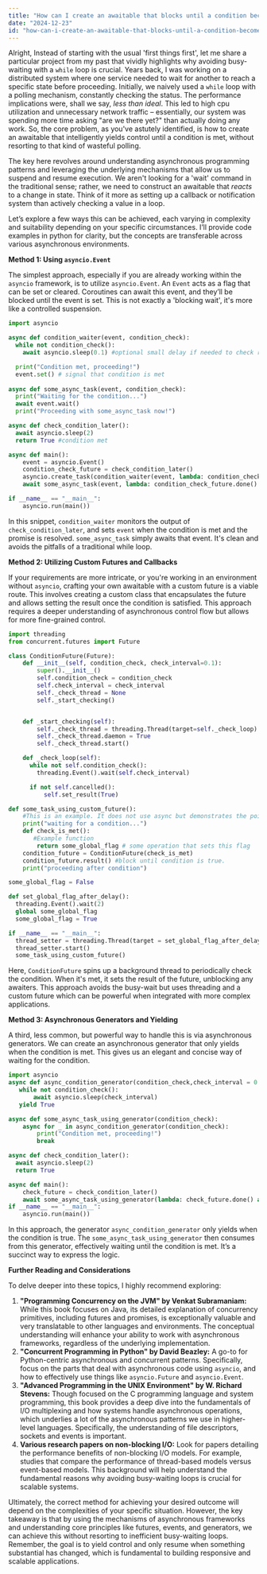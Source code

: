 ```yaml
---
title: "How can I create an awaitable that blocks until a condition becomes true, without a `while` loop?"
date: "2024-12-23"
id: "how-can-i-create-an-awaitable-that-blocks-until-a-condition-becomes-true-without-a-while-loop"
---
```


Alright,  Instead of starting with the usual 'first things first', let me share a particular project from my past that vividly highlights why avoiding busy-waiting with a `while` loop is crucial. Years back, I was working on a distributed system where one service needed to wait for another to reach a specific state before proceeding. Initially, we naively used a `while` loop with a polling mechanism, constantly checking the status. The performance implications were, shall we say, *less than ideal*. This led to high cpu utilization and unnecessary network traffic – essentially, our system was spending more time asking "are we there yet?" than actually doing any work. So, the core problem, as you've astutely identified, is how to create an awaitable that intelligently yields control until a condition is met, without resorting to that kind of wasteful polling.

The key here revolves around understanding asynchronous programming patterns and leveraging the underlying mechanisms that allow us to suspend and resume execution. We aren't looking for a 'wait' command in the traditional sense; rather, we need to construct an awaitable that *reacts* to a change in state. Think of it more as setting up a callback or notification system than actively checking a value in a loop.

Let’s explore a few ways this can be achieved, each varying in complexity and suitability depending on your specific circumstances. I’ll provide code examples in python for clarity, but the concepts are transferable across various asynchronous environments.

**Method 1: Using `asyncio.Event`**

The simplest approach, especially if you are already working within the `asyncio` framework, is to utilize `asyncio.Event`. An `Event` acts as a flag that can be set or cleared. Coroutines can await this event, and they’ll be blocked until the event is set. This is not exactly a 'blocking wait', it's more like a controlled suspension.

```python
import asyncio

async def condition_waiter(event, condition_check):
  while not condition_check():
    await asyncio.sleep(0.1) #optional small delay if needed to check regularly

  print("Condition met, proceeding!")
  event.set() # signal that condition is met
  
async def some_async_task(event, condition_check):
  print("Waiting for the condition...")
  await event.wait()
  print("Proceeding with some_async_task now!")

async def check_condition_later():
  await asyncio.sleep(2)
  return True #condition met

async def main():
    event = asyncio.Event()
    condition_check_future = check_condition_later()
    asyncio.create_task(condition_waiter(event, lambda: condition_check_future.done() and condition_check_future.result()))
    await some_async_task(event, lambda: condition_check_future.done() and condition_check_future.result())

if __name__ == "__main__":
    asyncio.run(main())
```

In this snippet, `condition_waiter` monitors the output of `check_condition_later`, and sets `event` when the condition is met and the promise is resolved. `some_async_task` simply awaits that event. It's clean and avoids the pitfalls of a traditional while loop.

**Method 2: Utilizing Custom Futures and Callbacks**

If your requirements are more intricate, or you're working in an environment without `asyncio`, crafting your own awaitable with a custom future is a viable route. This involves creating a custom class that encapsulates the future and allows setting the result once the condition is satisfied. This approach requires a deeper understanding of asynchronous control flow but allows for more fine-grained control.

```python
import threading
from concurrent.futures import Future

class ConditionFuture(Future):
    def __init__(self, condition_check, check_interval=0.1):
        super().__init__()
        self.condition_check = condition_check
        self.check_interval = check_interval
        self._check_thread = None
        self._start_checking()


    def _start_checking(self):
        self._check_thread = threading.Thread(target=self._check_loop)
        self._check_thread.daemon = True
        self._check_thread.start()

    def _check_loop(self):
      while not self.condition_check():
        threading.Event().wait(self.check_interval)

      if not self.cancelled():
          self.set_result(True)

def some_task_using_custom_future():
    #This is an example. It does not use async but demonstrates the point of a callback
    print("waiting for a condition...")
    def check_is_met():
       #Example function
        return some_global_flag # some operation that sets this flag
    condition_future = ConditionFuture(check_is_met)
    condition_future.result() #block until condition is true.
    print("proceeding after condition")

some_global_flag = False

def set_global_flag_after_delay():
  threading.Event().wait(2)
  global some_global_flag
  some_global_flag = True

if __name__ == "__main__":
  thread_setter = threading.Thread(target = set_global_flag_after_delay)
  thread_setter.start()
  some_task_using_custom_future()


```

Here, `ConditionFuture` spins up a background thread to periodically check the condition. When it's met, it sets the result of the future, unblocking any awaiters. This approach avoids the busy-wait but uses threading and a custom future which can be powerful when integrated with more complex applications.

**Method 3: Asynchronous Generators and Yielding**

A third, less common, but powerful way to handle this is via asynchronous generators. We can create an asynchronous generator that only yields when the condition is met. This gives us an elegant and concise way of waiting for the condition.

```python
import asyncio
async def async_condition_generator(condition_check,check_interval = 0.1):
   while not condition_check():
       await asyncio.sleep(check_interval)
   yield True

async def some_async_task_using_generator(condition_check):
    async for _ in async_condition_generator(condition_check):
        print("Condition met, proceeding!")
        break

async def check_condition_later():
  await asyncio.sleep(2)
  return True

async def main():
    check_future = check_condition_later()
    await some_async_task_using_generator(lambda: check_future.done() and check_future.result())
if __name__ == "__main__":
    asyncio.run(main())
```

In this approach, the generator `async_condition_generator` only yields when the condition is true. The `some_async_task_using_generator` then consumes from this generator, effectively waiting until the condition is met. It’s a succinct way to express the logic.

**Further Reading and Considerations**

To delve deeper into these topics, I highly recommend exploring:

1.  **"Programming Concurrency on the JVM" by Venkat Subramaniam:** While this book focuses on Java, its detailed explanation of concurrency primitives, including futures and promises, is exceptionally valuable and very translatable to other languages and environments. The conceptual understanding will enhance your ability to work with asynchronous frameworks, regardless of the underlying implementation.
2.  **"Concurrent Programming in Python" by David Beazley:** A go-to for Python-centric asynchronous and concurrent patterns. Specifically, focus on the parts that deal with asynchronous code using `asyncio`, and how to effectively use things like `asyncio.Future` and `asyncio.Event`.
3.  **"Advanced Programming in the UNIX Environment" by W. Richard Stevens:** Though focused on the C programming language and system programming, this book provides a deep dive into the fundamentals of I/O multiplexing and how systems handle asynchronous operations, which underlies a lot of the asynchronous patterns we use in higher-level languages. Specifically, the understanding of file descriptors, sockets and events is important.
4.  **Various research papers on non-blocking I/O:** Look for papers detailing the performance benefits of non-blocking I/O models. For example, studies that compare the performance of thread-based models versus event-based models. This background will help understand the fundamental reasons why avoiding busy-waiting loops is crucial for scalable systems.

Ultimately, the correct method for achieving your desired outcome will depend on the complexities of your specific situation. However, the key takeaway is that by using the mechanisms of asynchronous frameworks and understanding core principles like futures, events, and generators, we can achieve this without resorting to inefficient busy-waiting loops. Remember, the goal is to yield control and only resume when something substantial has changed, which is fundamental to building responsive and scalable applications.

